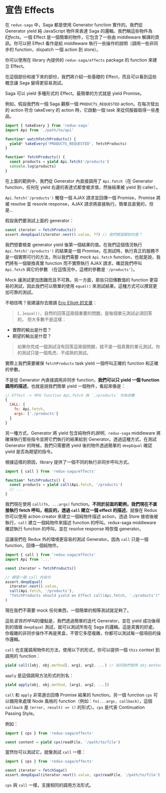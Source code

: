 # 宣告 Effects

在 `redux-saga` 中，Saga 都是使用 Generator function 實作的。我們從 Generator yield 純 JavaScript 物件來表達 Saga 的邏輯。我們稱這些物件為 *Effects*。一個 Effect 是一個簡單的物件，它包含了一些由 middleware 解譯的資訊。你可以把 Effect 看作是給 middleware 執行一些操作的說明（調用一些非同步的 function，dispatch 一個 action 到 store）。

你可以使用在 library 內提供的 `redux-saga/effects` package 的 function 來建立 Effect。

在這個部份和接下來的部份，我們將介紹一些基礎的 Effect，而且可以看到這些概念讓 Saga 變得更容易測試。

Saga 可以 yield 多種形式的 Effect。最簡單的方式就是 yield Promise。

例如，假設我們有一個 Saga 觀察一個 `PRODUCTS_REQUESTED` action。在每次發出的 action 符合 takeEvery 的 action 時，它啟動一個 task 來從伺服器取得一些產品。

```javascript
import { takeEvery } from 'redux-saga'
import Api from './path/to/api'

function* watchFetchProducts() {
  yield* takeEvery('PRODUCTS_REQUESTED', fetchProducts)
}

function* fetchProducts() {
  const products = yield Api.fetch('/products')
  console.log(products)
}
```

在上面的範例中，我們從 Generator 內直接調用了 `Api.fetch`（在 Generator function，任何在 yield 右邊的表達式都會被求值，然後結果被 yield 到 caller）。

`Api.fetch('/products')` 觸發一個 AJAX 請求並回傳一個 Promise，Promise 將被 resolve 並 resovle response，AJAX 請求將直接執行。簡單且直覺的，但是...

假設我們要測試上面的 generator：

```javascript
const iterator = fetchProducts()
assert.deepEqual(iterator.next().value, ??) // 我們期望都到的是？
```

我們想要檢查 generator yield 後第一個結果的值。在我們這個情況執行 `Api.fetch('/products')` 的結果是一個 Promise。在測試時，執行真正的服務不是一個實際可行的方法，所以我們需要 *mock* `Api.fetch` function，也就是說，我們將有一個替換真實 function 而不實際執行 AJAX 請求，確認我們呼叫 `Api.fetch` 與它的參數 （在這情況中，這裡的參數是 `'/products'`）。

Mock 讓測試更加困難而且不可靠。另一方面，那些只回傳數值的 function 更容易的測試，因此我們可以簡單的使用 `equal()` 來測試結果。這種方式可以撰寫更加可靠的測試。

不相信嗎？我建議你去閱讀 [Eric Elliott 的文章](https://medium.com/javascript-scene/what-every-unit-test-needs-f6cd34d9836d#.4ttnnzpgc)：

> (...)`equal()`，自然的回答這兩個重要的問題，是每個單元測試必須回答的，
但大多數不是這樣：
- 實際的輸出是什麼？
- 期望的輸出是什麼？
>
> 如果你完成一個測試沒有回答這兩個問題，就不是一個真實的單元測試。你的測試只是一個馬虎、不成熟的測試。

實際上我們需要確保 `fetchProducts` task yield 一個呼叫正確的 function 和正確的參數。

不是從 Generator 內直接調用非同步 function，**我們可以只 yield 一個 function 調用的描述**。也就是說我們簡單 yield 一個物件，看起來像是：

```javascript
// Effect -> 呼叫 function Api.fetch 與 `./products` 作為參數
{
  CALL: {
    fn: Api.fetch,
    args: ['./products']  
  }
}
```

另一種方式，Generator 將 yield 包含純物件的*說明*，`redux-saga` middleware 將確保執行那些指令並將它們執行的結果給到 Generator。透過這種方式，在測試 Generator 的時候，我們只需要將 yield 後的物件透過簡單的 `deepEqual` 確認 yield 是否為期望的指令。

根據這樣的原因，library 提供了一個不同的執行非同步呼叫方式。

```javascript
import { call } from 'redux-saga/effects'

function* fetchProducts() {
  const products = yield call(Api.fetch, '/products')
  // ...
}
```

我們現在使用 `call(fn, ...args)` function。**不同於前面的範例，我們現在不直接執行 fetch 呼叫，相反的，透過 `call` 建立一個 effect 的描述**。就像在 Redux 你可以使用 action creator 來建立一個純物件描述 action，透過 Store 接收後被執行，`call` 建立一個純物件來描述 function 的呼叫。redux-saga middleware 確認執行 function 的呼叫，並在 resolve response 時恢復 generator。

這讓我們在 Redux 外的環境更容易的測試 Generator。因為 `call` 只是一個 function，回傳一個純物件。

```javascript
import { call } from 'redux-saga/effects'
import Api from '...'

const iterator = fetchProducts()

// 期望一個 call 的指令
assert.deepEqual(
  iterator.next().value,
  call(Api.fetch, '/products'),
  "fetchProducts should yield an Effect call(Api.fetch, './products')"
)
```

現在我們不需要 mock 任何東西，一個簡單的相等測試就足夠了。

這些*宣告的呼叫*的優點是，我們透過簡單的迭代 Generator，並在 yield 成功後得到的值做 `deepEqual` 測試，就可以測試所有在 Saga 的邏輯。這是真實的好處，你複雜的非同步操作不再是黑盒，不管它多麼複雜，你都可以測試每一個項目的操作邏輯。

`call` 也支援調用物件的方法，使用以下的形式，你可以提供一個 `this` context 到調用的 function：

```javascript
yield call([obj, obj.method], arg1, arg2, ...) // 如同我們使用 obj.method(arg1, arg2 ...)
```

`apply` 是這個調用方法形式的別名：

```javascript
yield apply(obj, obj.method, [arg1, arg2, ...])
```

`call` 和 `apply` 非常適合回傳 Promise 結果的 function。另一個 function `cps` 可以備用來處理 Node 風格的 function（例如：`fn(...args, callback)`，這個 `callback` 是 `(error, result) => ()` 的形式）。`cps` 是代表 Continuation Passing Style。

例如：

```javascript
import { cps } from 'redux-saga/effects'

const content = yield cps(readFile, '/path/to/file')
```

當然你可以測試它，就像測試 `call` 一樣：

```javascript
import { cps } from 'redux-saga/effects'

const iterator = fetchSaga()
assert.deepEqual(iterator.next().value, cps(readFile, '/path/to/file') )
```

`cps` 與 `call` 一樣，支援相同的調用方法形式。
